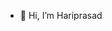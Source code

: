 - 👋 Hi, I’m Hariprasad

<!---
hariprasadzx/hariprasadzx is a ✨ special ✨ repository because its `README.md` (this file) appears on your GitHub profile.
You can click the Preview link to take a look at your changes.
--->

